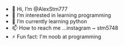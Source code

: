 - 👋 Hi, I’m @AlexStm777
- 👀 I’m interested in learning programming
- 🌱 I’m currently learning python 
- 📫 How to reach me ...instagram ~ stm5748
- ⚡ Fun fact: I'm noob at programming

<!---
AlexStm777/AlexStm777 is a ✨ special ✨ repository because its `README.md` (this file) appears on your GitHub profile.
You can click the Preview link to take a look at your changes.
--->

